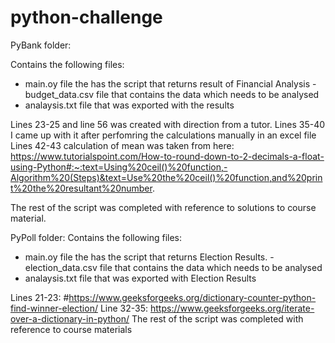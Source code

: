 # python-challenge

PyBank folder:

Contains the following files: 
- main.oy file the has the script that returns result of Financial Analysis
-budget_data.csv file that contains the data which needs to be analysed
- analaysis.txt file that was exported with the results

Lines 23-25 and line 56 was created with direction from a tutor. 
Lines 35-40 I came up with it after perfomring the calculations manually in an excel file
Lines 42-43 calculation of mean was taken from here: https://www.tutorialspoint.com/How-to-round-down-to-2-decimals-a-float-using-Python#:~:text=Using%20ceil()%20function,-Algorithm%20(Steps)&text=Use%20the%20ceil()%20function,and%20print%20the%20resultant%20number.

The rest of the script was completed with reference to solutions to course material.

PyPoll folder:
Contains the following files: 
- main.oy file the has the script that returns Election Results. 
-election_data.csv file that contains the data which needs to be analysed
- analaysis.txt file that was exported with Election Results 

Lines 21-23: #https://www.geeksforgeeks.org/dictionary-counter-python-find-winner-election/
Line 32-35: https://www.geeksforgeeks.org/iterate-over-a-dictionary-in-python/
The rest of the script was completed with reference to course materials
